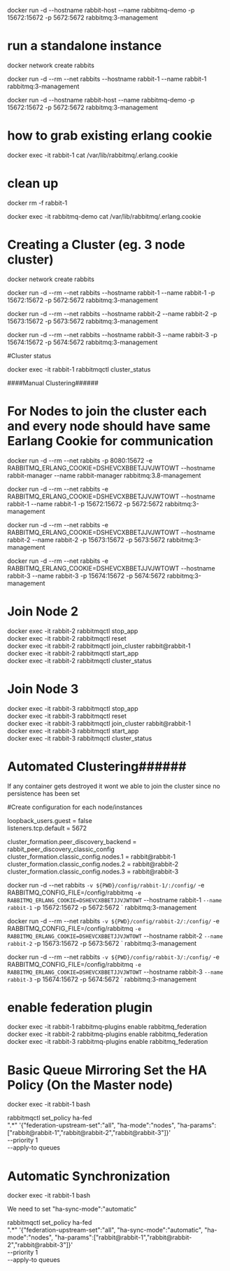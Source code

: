 
docker run -d --hostname rabbit-host --name rabbitmq-demo -p 15672:15672 -p 5672:5672 rabbitmq:3-management


# run a standalone instance
docker network create rabbits

docker run -d --rm --net rabbits --hostname rabbit-1 --name rabbit-1 rabbitmq:3-management

docker run -d --hostname rabbit-host --name rabbitmq-demo -p 15672:15672 -p 5672:5672 rabbitmq:3-management


# how to grab existing erlang cookie
docker exec -it rabbit-1 cat /var/lib/rabbitmq/.erlang.cookie

# clean up
docker rm -f rabbit-1


docker exec -it rabbitmq-demo cat /var/lib/rabbitmq/.erlang.cookie


# Creating a Cluster (eg. 3 node cluster)
docker network create rabbits

docker run -d --rm --net rabbits --hostname rabbit-1 --name rabbit-1 -p 15672:15672 -p 5672:5672 rabbitmq:3-management

docker run -d --rm --net rabbits --hostname rabbit-2 --name rabbit-2 -p 15673:15672 -p 5673:5672 rabbitmq:3-management

docker run -d --rm --net rabbits --hostname rabbit-3 --name rabbit-3 -p 15674:15672 -p 5674:5672 rabbitmq:3-management

#Cluster status

docker exec -it rabbit-1 rabbitmqctl cluster_status


####Manual Clustering######

# For Nodes to join the cluster each and every node should have same Earlang Cookie for communication
docker run -d --rm --net rabbits -p 8080:15672 -e RABBITMQ_ERLANG_COOKIE=DSHEVCXBBETJJVJWTOWT --hostname rabbit-manager --name rabbit-manager rabbitmq:3.8-management


docker run -d --rm --net rabbits -e RABBITMQ_ERLANG_COOKIE=DSHEVCXBBETJJVJWTOWT --hostname rabbit-1 --name rabbit-1 -p 15672:15672 -p 5672:5672 rabbitmq:3-management

docker run -d --rm --net rabbits -e RABBITMQ_ERLANG_COOKIE=DSHEVCXBBETJJVJWTOWT --hostname rabbit-2 --name rabbit-2 -p 15673:15672 -p 5673:5672 rabbitmq:3-management

docker run -d --rm --net rabbits -e RABBITMQ_ERLANG_COOKIE=DSHEVCXBBETJJVJWTOWT --hostname rabbit-3 --name rabbit-3 -p 15674:15672 -p 5674:5672 rabbitmq:3-management


# Join Node 2
docker exec -it rabbit-2 rabbitmqctl stop_app\
docker exec -it rabbit-2 rabbitmqctl reset\
docker exec -it rabbit-2 rabbitmqctl join_cluster rabbit@rabbit-1\
docker exec -it rabbit-2 rabbitmqctl start_app\
docker exec -it rabbit-2 rabbitmqctl cluster_status


# Join Node 3
docker exec -it rabbit-3 rabbitmqctl stop_app \
docker exec -it rabbit-3 rabbitmqctl reset  \
docker exec -it rabbit-3 rabbitmqctl join_cluster rabbit@rabbit-1 \
docker exec -it rabbit-3 rabbitmqctl start_app \
docker exec -it rabbit-3 rabbitmqctl cluster_status


# Automated Clustering######
If any container gets destroyed it wont we able to join the cluster since no persistence has been set

#Create configuration for each node/instances

loopback_users.guest = false \
listeners.tcp.default = 5672

cluster_formation.peer_discovery_backend = rabbit_peer_discovery_classic_config \
cluster_formation.classic_config.nodes.1 = rabbit@rabbit-1 \
cluster_formation.classic_config.nodes.2 = rabbit@rabbit-2 \
cluster_formation.classic_config.nodes.3 = rabbit@rabbit-3



docker run -d --net rabbits `
-v ${PWD}/config/rabbit-1/:/config/ `
-e RABBITMQ_CONFIG_FILE=/config/rabbitmq `
-e RABBITMQ_ERLANG_COOKIE=DSHEVCXBBETJJVJWTOWT `
--hostname rabbit-1 `
--name rabbit-1 `
-p 15672:15672 -p 5672:5672 `
rabbitmq:3-management

docker run -d --rm --net rabbits `
-v ${PWD}/config/rabbit-2/:/config/ `
-e RABBITMQ_CONFIG_FILE=/config/rabbitmq `
-e RABBITMQ_ERLANG_COOKIE=DSHEVCXBBETJJVJWTOWT `
--hostname rabbit-2 `
--name rabbit-2 `
-p 15673:15672 -p 5673:5672 `
rabbitmq:3-management

docker run -d --rm --net rabbits `
-v ${PWD}/config/rabbit-3/:/config/ `
-e RABBITMQ_CONFIG_FILE=/config/rabbitmq `
-e RABBITMQ_ERLANG_COOKIE=DSHEVCXBBETJJVJWTOWT `
--hostname rabbit-3 `
--name rabbit-3 `
-p 15674:15672 -p 5674:5672 `
rabbitmq:3-management


# enable federation plugin
docker exec -it rabbit-1 rabbitmq-plugins enable rabbitmq_federation 
docker exec -it rabbit-2 rabbitmq-plugins enable rabbitmq_federation
docker exec -it rabbit-3 rabbitmq-plugins enable rabbitmq_federation

# Basic Queue Mirroring Set the HA Policy (On the Master node)
docker exec -it rabbit-1 bash


rabbitmqctl set_policy ha-fed \
    ".*" '{"federation-upstream-set":"all", "ha-mode":"nodes", "ha-params":["rabbit@rabbit-1","rabbit@rabbit-2","rabbit@rabbit-3"]}' \
    --priority 1 \
    --apply-to queues

# Automatic Synchronization

docker exec -it rabbit-1 bash

We need to set "ha-sync-mode":"automatic"


rabbitmqctl set_policy ha-fed \
    ".*" '{"federation-upstream-set":"all", "ha-sync-mode":"automatic", "ha-mode":"nodes", "ha-params":["rabbit@rabbit-1","rabbit@rabbit-2","rabbit@rabbit-3"]}' \
    --priority 1 \
    --apply-to queues